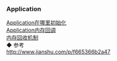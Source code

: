 ### Application   
[Application在哪里初始化](../launcher/ActivityManagerService.md)  
[Application内存回调](Application_MemoryCallback.md)    
[内存回收机制](trim/trim.md)  
◆ 参考  
http://www.jianshu.com/p/f665366b2a47  
